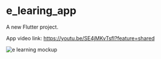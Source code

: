 # e_learing_app

A new Flutter project.

App video link: https://youtu.be/SE4jMKvTsfI?feature=shared



![e learning mockup](https://github.com/devjaimul/e_learing_app/assets/105303801/430e42ec-790c-4c89-ada9-3c7b7f1ec576)


